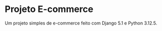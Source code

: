 <h1>Projeto E-commerce</h1>

<p>Um projeto simples de e-commerce feito com Django 5.1 e Python 3.12.5.</p>
